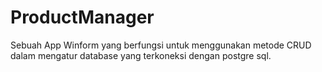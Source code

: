 # ProductManager

Sebuah App Winform yang berfungsi untuk menggunakan metode CRUD dalam mengatur database yang terkoneksi dengan postgre sql.
